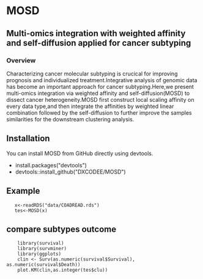 # MOSD

## Multi-omics integration with weighted affinity and self-diffusion  applied  for cancer subtyping
### Overview
Characterizing cancer molecular subtyping  is crucical for improving  prognosis and individualized treatment.Integrative analysis of genomic data has become an important approach for cancer subtyping.Here,we present multi-omics integration via weighted affinity and self-diffusion(MOSD) to dissect cancer heterogeneity.MOSD first construct local scaling affinity on every data type,and then integrate the affinities by weighted linear combination followed by the self-diffusion  to further improve the samples similarities for the downstream clustering analysis.
## Installation

You can install MOSD from GitHub directly using devtools.
- install.packages("devtools")
- devtools::install_github("DXCODEE/MOSD")

## Example
  ```
	 x<-readRDS("data/COADREAD.rds")
	 tes<-MOSD(x)
 ```
## compare subtypes outcome

  ```
      library(survival)
      library(survminer)
	  library(ggplots)
	  clin <- Surv(as.numeric(survival$Survival), as.numeric(survival$Death))
	  plot.KM(clin,as.integer(tes$clu))

 ```

